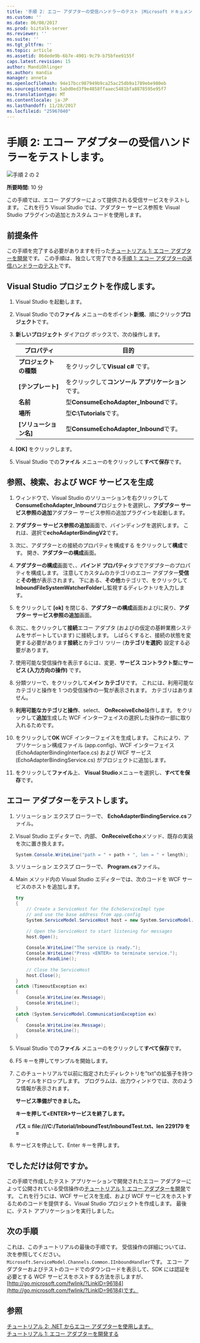 ```yaml
---
title: '手順 2: エコー アダプターの受信ハンドラーのテスト |Microsoft ドキュメント'
ms.custom: ''
ms.date: 06/08/2017
ms.prod: biztalk-server
ms.reviewer: ''
ms.suite: ''
ms.tgt_pltfrm: ''
ms.topic: article
ms.assetid: 86dede9b-6b7e-4901-9c79-b75bfee9155f
caps.latest.revision: 15
author: MandiOhlinger
ms.author: mandia
manager: anneta
ms.openlocfilehash: 94e17bcc987949b9ca25ac25db9a1789ebe980eb
ms.sourcegitcommit: 5abd0ed3f9e4858ffaaec5481bfa8878595e95f7
ms.translationtype: MT
ms.contentlocale: ja-JP
ms.lasthandoff: 11/28/2017
ms.locfileid: "25967040"
---
```

# <a name="step-2-test-inbound-handler-of-the-echo-adapter"></a>手順 2: エコー アダプターの受信ハンドラーをテストします。
![手順 2 の 2](../../adapters-and-accelerators/adapter-sql/media/step-2of2.gif "Step_2of2")  
  
 **所要時間:** 10 分  
  
 この手順では、エコー アダプターによって提供される受信サービスをテストします。 これを行う Visual Studio では、アダプター サービス参照を Visual Studio プラグインの追加とカスタム コードを使用します。  
  
## <a name="prerequisites"></a>前提条件  
 この手順を完了する必要がありますを行った[チュートリアル 1: エコー アダプターを開発](../../adapters-and-accelerators/wcf-lob-adapter-sdk/tutorial-1-develop-the-echo-adapter.md)です。 この手順は、独立して完了できる[手順 1: エコー アダプターの送信ハンドラーのテスト](../../adapters-and-accelerators/wcf-lob-adapter-sdk/step-1-test-outbound-handler-of-the-echo-adapter.md)です。  
  
## <a name="create-a-visual-studio-project"></a>Visual Studio プロジェクトを作成します。  
  
1.  Visual Studio を起動します。  
  
2.  Visual Studio での**ファイル** メニューのをポイント**新規**、順にクリック**プロジェクト**です。  
  
3.  **新しいプロジェクト** ダイアログ ボックスで、次の操作します。  
  
    |プロパティ|目的|  
    |--------------|----------------|  
    |**プロジェクトの種類**|をクリックして**Visual c#** です。|  
    |**[テンプレート]**|をクリックして**コンソール アプリケーション**です。|  
    |**名前**|型**ConsumeEchoAdapter_Inbound**です。|  
    |**場所**|型**C:\Tutorials**です。|  
    |**[ソリューション名]**|型**ConsumeEchoAdapter_Inbound**です。|  
  
4.  **[OK]** をクリックします。  
  
5.  Visual Studio での**ファイル** メニューのをクリックして**すべて保存**です。  
  
## <a name="browse-search-and-generate-the-wcf-service"></a>参照、検索、および WCF サービスを生成  
  
1.  ウィンドウで、Visual Studio のソリューションを右クリックして**ConsumeEchoAdapter_Inbound**プロジェクトを選択し、**アダプター サービス参照の追加**アダプター サービス参照の追加プラグインを起動します。  
  
2.  **アダプター サービス参照の追加**画面で、バインディングを選択します。 これは、選択で**echoAdapterBindingV2**です。  
  
3.  次に、アダプターとの接続のプロパティを構成する をクリックして**構成**です。  開き、**アダプターの構成**画面。  
  
4.  **アダプターの構成**画面で、、**バインド プロパティ**タブでアダプターのプロパティを構成します。 注意してカスタムのカテゴリのエコー アダプター**受信**と**その他**が表示されます。 下にある、**その他**カテゴリで、をクリックして**InboundFileSystemWatcherFolder**し監視するディレクトリを入力します。  
  
5.  をクリックして **[ok]** を閉じる、**アダプターの構成**画面およびに戻り、**アダプター サービス参照の追加**画面。  
  
6.  次に、をクリックして**接続**エコー アダプタ (およびの仮定の基幹業務システムをサポートしています) に接続します。 しばらくすると、接続の状態を変更する必要があります**接続**とカテゴリ ツリー (**カテゴリを選択**) 設定する必要があります。  
  
7.  使用可能な受信操作を表示するには、変更、**サービス コントラクト型**に**サービス (入力方向の操作)** です。  
  
8.  分類ツリーで、をクリックして**メイン カテゴリ**です。 これには、利用可能なカテゴリと操作を 1 つの受信操作の一覧が表示されます。 カテゴリはありません。  
  
9. **利用可能なカテゴリと操作**、select、 **OnReceiveEcho**操作します。 をクリックして**追加**生成した WCF インターフェイスの選択した操作の一部に取り入れるためです。  
  
10. をクリックして**OK** WCF インターフェイスを生成します。 これにより、アプリケーション構成ファイル (app.config)、WCF インターフェイス (EchoAdapterBindingInterface.cs) および WCF サービス (EchoAdapterBindingService.cs) がプロジェクトに追加します。  
  
11. をクリックして**ファイル**上、 **Visual Studio**メニューを選択し、**すべてを保存**です。  
  
## <a name="test-the-echo-adapter"></a>エコー アダプターをテストします。  
  
1.  ソリューション エクスプ ローラーで、 **EchoAdapterBindingService.cs**ファイル。  
  
2.  Visual Studio エディターで、内部、 **OnReceiveEcho**メソッド、既存の実装を次に置き換えます。  
  
    ```csharp  
    System.Console.WriteLine("path = " + path + ", len = " + length);  
    ```  
  
3.  ソリューション エクスプ ローラーで、 **Program.cs**ファイル。  
  
4.  Main メソッド内の Visual Studio エディターでは、次のコードを WCF サービスのホストを追加します。  
  
    ```csharp  
    try  
    {  
        // Create a ServiceHost for the EchoServiceImpl type  
        // and use the base address from app.config  
        System.ServiceModel.ServiceHost host = new System.ServiceModel.ServiceHost(typeof(EchoAdapterBindingNamespace.EchoAdapterBindingService));  
  
        // Open the ServiceHost to start listening for messages  
        host.Open();  
  
        Console.WriteLine("The service is ready.");  
        Console.WriteLine("Press <ENTER> to terminate service.");  
        Console.ReadLine();  
  
        // Close the ServiceHost  
        host.Close();  
    }  
    catch (TimeoutException ex)  
    {  
        Console.WriteLine(ex.Message);  
        Console.WriteLine();  
    }  
    catch (System.ServiceModel.CommunicationException ex)  
    {  
        Console.WriteLine(ex.Message);  
        Console.WriteLine();  
    }  
    ```  
  
5.  Visual Studio での**ファイル** メニューのをクリックして**すべて保存**です。  
  
6.  F5 キーを押してサンプルを開始します。  
  
7.  このチュートリアルで以前に指定されたディレクトリを"txt"の拡張子を持つファイルをドロップします。 プログラムは、出力ウィンドウでは、次のような情報が表示されます。  
  
     **サービス準備ができました。**  
  
     **キーを押して\<ENTER\>サービスを終了します。**  
  
     **パス = file:///C:/Tutorial/InboundTest/InboundTest.txt、len 229179 を =**  
  
8.  サービスを停止して、Enter キーを押します。  
  
## <a name="what-did-i-just-do"></a>でしただけは何ですか。  
 この手順で作成したテスト アプリケーションで開発されたエコー アダプターによって公開されている受信操作の[チュートリアル 1: エコー アダプターを開発](../../adapters-and-accelerators/wcf-lob-adapter-sdk/tutorial-1-develop-the-echo-adapter.md)です。 これを行うには、WCF サービスを生成、および WCF サービスをホストするためのコードを提供する、Visual Studio プロジェクトを作成します。 最後に、テスト アプリケーションを実行しました。  
  
## <a name="next-steps"></a>次の手順  
 これは、このチュートリアルの最後の手順です。 受信操作の詳細については、次を参照してください。`Microsoft.ServiceModel.Channels.Common.IInboundHandler`です。 エコー アダプターおよびテストのコードでのダウンロードを表示して、SDK には認証を必要とする WCF サービスをホストする方法を示しますが、 [http://go.microsoft.com/fwlink/?LinkID=96184](http://go.microsoft.com/fwlink/?LinkID=96184)です。  
  
## <a name="see-also"></a>参照  
 [チュートリアル 2: .NET からエコー アダプターを使用します。](../../adapters-and-accelerators/wcf-lob-adapter-sdk/tutorial-2-consume-the-echo-adapter-from-net.md)   
 [チュートリアル 1: エコー アダプターを開発する](../../adapters-and-accelerators/wcf-lob-adapter-sdk/tutorial-1-develop-the-echo-adapter.md)